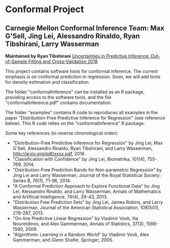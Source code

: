 # Conformal Project
## Carnegie Mellon Conformal Inference Team: Max G'Sell, Jing Lei, Alessandro Rinaldo, Ryan Tibshirani, Larry Wasserman  
**Maintained by Ryan Tibshirani**
[Uncertainties in Predictive Inference: Out-of-Sample Fitting and Cross-Validation 2018](http://www.citeulike.org/user/guhjy/article/14661256)

This project contains software tools for conformal inference. The current 
emphasis is on conformal prediction in regression. Soon, we will add tools
for density estimation and classification.

The folder "conformalInference" can be installed as an R package, providing
access to the software tools, and the file "conformalInference.pdf" contains 
documentation. 

The folder "examples" contains R code to reproduces all examples in the paper
"Distribution-Free Predictive Inference for Regression" (see reference below).
This R code relies on the "conformalInference" R package.

Some key references (in reverse chronological order):

- "Distribution-Free Predictive Inference for Regression" by Jing Lei, 
  Max G'Sell, Alessandro Rinaldo, Ryan Tibshirani, and Larry Wasserman,
  http://arxiv.org/pdf/xxxx.pdf, 2016.
- "Classification with Confidence" by Jing Lei, Biometrika, 101(4), 755-769,
  2014.
- "Distribution-Free Prediction Bands for Non-parametric Regression" by
  Jing Lei and Larry Wasserman, Journal of the Royal Statistical Society: 
  Series B, 76(1), 71-96, 2014.
- "A Conformal Prediction Approach to Explore Functional Data" by Jing Lei,
  Alessandro Rinaldo, and Larry Wasserman, Annals of Mathematics and Artificial
  Intelligence, 74(4), 29-43, 2013.
- "Distribution Free Prediction Sets" by Jing Lei, James Robins, and Larry 
  Wasserman, Journal of the American Statistical Association, 108(501), 
  278-287, 2013.
- "On-line Predictive Linear Regression" by Vladimir Vovk, Ilia Nouretdinov,
  and Alex Gammerman, Annals of Statistics, 37(3), 1566-1590, 2009.
- "Algorithmic Learning in a Random World" by Vladimir Vovk, Alex Gammerman,
  and Glenn Shafer, Springer, 2005.

